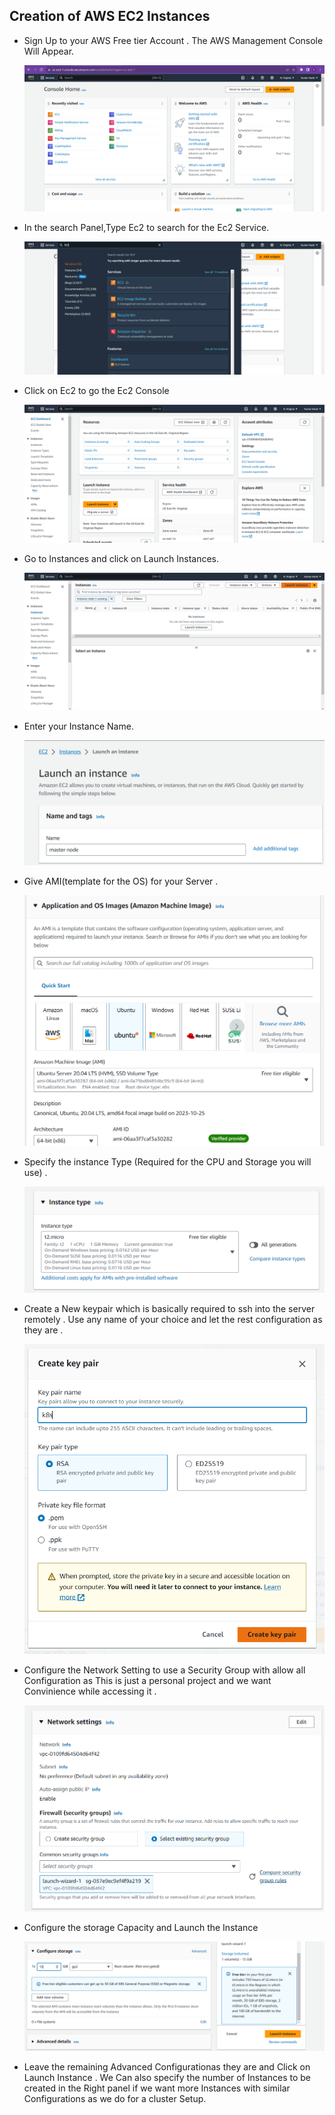 ## Creation of AWS EC2 Instances
* Sign Up to your AWS Free tier Account . The AWS Management Console Will Appear.

  ![img](../img/Ec2/AWS-management-Console.png)


* In the search Panel,Type Ec2 to search for the Ec2 Service.

  ![img](..\img\Ec2\Searching-EC2.png)

* Click on Ec2 to go the Ec2 Console

  ![img](..\img\Ec2\Ec2-Console.png)

* Go to Instances and click on Launch Instances.
 
  ![img](..\img\Ec2\Launch-instances.png)

* Enter your Instance Name.

  ![img](..\img\Ec2\naming-the-Ec2-Instances.png)

* Give AMI(template for the OS) for your Server .

  ![img](..\img\Ec2\choose-the-AMI.png)

* Specify the instance Type (Required for the CPU and Storage you will use) .

  ![img](..\img\Ec2\Instance-type.png)

* Create a New keypair which is basically required to ssh into the server remotely . Use any name of your choice and let the rest configuration as they are .

  ![img](..\img\Ec2\Creating-a-key-pair.png)

* Configure the Network Setting to use a Security Group with allow all Configuration as This is just a personal project and we want Convinience while accessing it .

  ![img](..\img\Ec2\Network-Settings.png)

* Configure the storage Capacity and Launch the Instance

  ![img](..\img\Ec2\Configure-storage.png)

* Leave the remaining Advanced Configurationas they are and Click on Launch Instance . We Can also specify the number of Instances to be created in the Right panel if we want more Instances with similar Configurations as we do for a cluster Setup.

